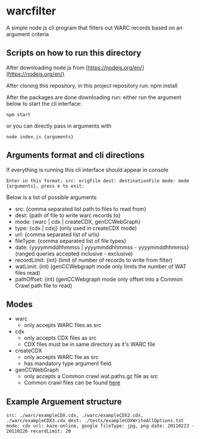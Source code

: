 # warcfilter

A simple node js cli program that filters out WARC records based on an argument criteria

## Scripts on how to run this directory 

After downloading node.js from [https://nodejs.org/en/](https://nodejs.org/en/)

After cloning this repository, in this project repository run: npm install

After the packages are done downloading run: either run the argument below to start the cli interface:

```
npm start
```
or you can directly pass in arguments with

```
node index.js {arguments}
```

## Arguments format and cli directions

If everything is running this cli interface should appear in console

```
Enter in this format: src: origFile dest: destinationFile mode: mode {arguments}, press e to exit:
```

Below is a list of possible arguments

- src: {comma separated list path to files to read from}   
- dest: {path of file to write warc records to}
- mode: {warc | cdx | createCDX, genCCWebGraph}
- type: {cdx | cdxj} (only used in createCDX mode)
- url: {comma separated list of urls} 
- fileType: {comma separated list of file types}
- date: {yyyymmddhhmmss | yyyymmddhhmmss - yyyymmddhhmmss} (ranged queries accepted inclusive - exclusive)
- recordLimit: {int} (limit of number of records to write from filter)
- watLimit: (int) (genCCWebgraph mode only limits the number of WAT files read)
- pathOffset: (int) (genCCWebgraph mode only offset into a Common Crawl path file to read)

## Modes
- warc
  - only accepts WARC files as src
- cdx
  - only accepts CDX files as src
  - CDX files must be in same directory as it's WARC file
- createCDX
  - only accepts WARC file as src
  - has mandatory type argument field
- genCCWebGraph
  - only accepts a Common crawl wat.paths.gz file as src
  - Common crawl files can be found [here](https://commoncrawl.org/the-data/get-started/)

## Example Arguement structure

```
src: ./warc/exampleCDX.cdx, ./warc/exampleCDX2.cdx, ./warc/exampleCDX3.cdx dest: ./tests/exampleCDXWriteAllOptions.txt mode: cdx url: kaze-online, google fileType: jpg, png date: 20110223 - 20110226 recordLimit: 20
```


